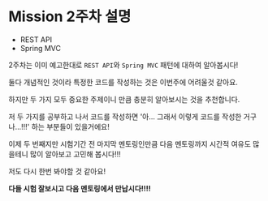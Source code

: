 # Mission 2주차 설명

+ REST API
+ Spring MVC



2주차는 이미 예고한대로 `REST API`와 `Spring MVC` 패턴에 대하여 알아봅시다!

둘다 개념적인 것이라 특정한 코드를 작성하는 것은 이번주에 어려울것 같아요.

하지만 두 가지 모두 중요한 주제이니 만큼 충분히 알아보시는 것을 추천합니다.

저 두 가지를 공부하고 나서 코드를 작성하면 '아... 그래서 이렇게 코드를 작성한 거구나...!!!' 하는 부분들이 있을거에요!



이제 두 번째지만 시험기간 전 마지막 멘토링인만큼 다음 멘토링까지 시간적 여유도 많을테니 많이 알아보고 고민해 봅시다!!!

저도 다시 한번 봐야할 것 같아요!



**다들 시험 잘보시고 다음 멘토링에서 만납시다!!!!**

